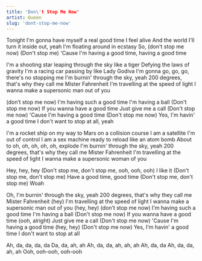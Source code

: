 ```yaml
---
title: 'Don\'t Stop Me Now'
artist: Queen
slug: 'dont-stop-me-now'
---
```


Tonight I'm gonna have myself a real good time
I feel alive
And the world I'll turn it inside out, yeah
I'm floating around in ecstasy
So, (don't stop me now)
(Don't stop me)
'Cause I'm having a good time, having a good time

I'm a shooting star leaping through the sky like a tiger
Defying the laws of gravity
I'm a racing car passing by like Lady Godiva
I'm gonna go, go, go, there's no stopping me
I'm burnin' through the sky, yeah
200 degrees, that's why they call me Mister Fahrenheit
I'm travelling at the speed of light
I wanna make a supersonic man out of you

(don’t stop me now)
I'm having such a good time
I'm having a ball
(Don't stop me now)
If you wanna have a good time
Just give me a call
(Don't stop me now)
'Cause I'm having a good time
(Don't stop me now)
Yes, I'm havin' a good time
I don't want to stop at all, yeah

I'm a rocket ship on my way to Mars on a collision course
I am a satellite I'm out of control
I am a sex machine ready to reload like an atom bomb
About to oh, oh, oh, oh, oh, explode
I'm burnin' through the sky, yeah
200 degrees, that's why they call me Mister Fahrenheit
I'm travelling at the speed of light
I wanna make a supersonic woman of you

Hey, hey, hey
(Don't stop me, don't stop me, ooh, ooh, ooh) I like it
(Don't stop me, don't stop me) Have a good time, good time
(Don't stop me, don't stop me) Woah

Oh, I'm burnin' through the sky, yeah
200 degrees, that's why they call me Mister Fahrenheit (hey)
I'm travelling at the speed of light
I wanna make a supersonic man out of you (hey, hey)
(don’t stop me now)
I'm having such a good time
I'm having a ball
(Don't stop me now)
If you wanna have a good time (ooh, alright)
Just give me a call
(Don't stop me now)
'Cause I'm having a good time (hey, hey)
(Don't stop me now)
Yes, I'm havin' a good time
I don't want to stop at all

Ah, da, da, da, da
Da, da, ah, ah
Ah, da, da, ah, ah, ah
Ah, da, da
Ah, da, da, ah, ah
Ooh, ooh-ooh, ooh-ooh
